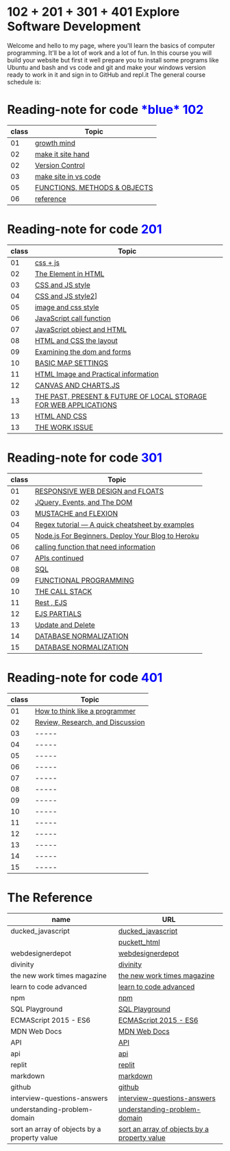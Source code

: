 # 102 + 201 + 301 + 401 Explore Software Development
Welcome and hello to my page, where you'll learn the basics of computer programming. It'll be a lot of work and a lot of fun.
In this course you will build your website but first it well prepare you to install some programs like Ubuntu and bash and vs code and git and make your windows version ready to work in it and sign in to GitHub and repl.it
The general course schedule is:

<h1> Reading-note for code <span style="color:blue">  *blue* 102 </span> </h1> 

|class|Topic|
|-------|--------|
|01|[growth mind](https://naeemmusamh.github.io/Reading-note/code102/Readme102-01)|
|02|[make it site hand](https://naeemmusamh.github.io/Reading-note/code102/Readme102-02)|
|02|[Version Control](https://naeemmusamh.github.io/Reading-note/code102/Readme102-02b)|
|03|[make site in vs code](https://naeemmusamh.github.io/Reading-note/code102/Readme102-03)|
|05|[FUNCTIONS, METHODS & OBJECTS](https://naeemmusamh.github.io/Reading-note/code102/Readme102-05)|
|06|[reference](https://naeemmusamh.github.io/Reading-note/code102/Readme102-06)|

<h1> Reading-note for code <span style="color:blue"> 201 </span> </h1> 

|class|Topic|
|-------|--------|
|01|[css + js](https://naeemmusamh.github.io/Reading-note/code201/Readme201-01)|
|02|[The Element in HTML](https://naeemmusamh.github.io/Reading-note/code201/code201/Readme201-02)|
|03|[CSS and JS style](https://naeemmusamh.github.io/Reading-note/code201/Readme201-03)|
|04|[CSS and JS style2](https://naeemmusamh.github.io/Reading-note/code201/Readme201-04)]|
|05|[image and css style](https://naeemmusamh.github.io/Reading-note/code201/Readme201-05)|
|06|[JavaScript call function](https://naeemmusamh.github.io/Reading-note/code201/Readme201-06)|
|07|[JavaScript object and HTML](https://naeemmusamh.github.io/Reading-note/code201/Readme201-07)|
|08|[HTML and CSS the layout](https://naeemmusamh.github.io/Reading-note/code201/Readme201-08)|
|09|[Examining the dom and forms](https://naeemmusamh.github.io/Reading-note/code201/Readme201-09)|
|10|[BASIC MAP SETTINGS](https://naeemmusamh.github.io/Reading-note/code201/Readme201-10)|
|11|[HTML Image and Practical information ](https://naeemmusamh.github.io/Reading-note/code201/Readme201-11)|
|12|[CANVAS AND CHARTS.JS ](https://naeemmusamh.github.io/Reading-note/code201/Readme201-12)|
|13|[THE PAST, PRESENT & FUTURE OF LOCAL STORAGE FOR WEB APPLICATIONS](https://naeemmusamh.github.io/Reading-note/code201/Readme201-13)|
|13|[HTML AND CSS](https://naeemmusamh.github.io/Reading-note/code201/Readme201-14a)|
|13|[THE WORK ISSUE](https://naeemmusamh.github.io/Reading-note/code201/Readme201-13)|


<h1> Reading-note for code <span style="color:blue"> 301 </span> </h1> 

|class|Topic|
|-------|--------|
|01|[RESPONSIVE WEB DESIGN and FLOATS](https://naeemmusamh.github.io/Reading-note/code301/Readme301-01)|
|02|[JQuery, Events, and The DOM](https://naeemmusamh.github.io/Reading-note/code301/Readme301-02)|
|03|[MUSTACHE and FLEXION](https://naeemmusamh.github.io/Reading-note/code301/Readme301-03)|
|04|[Regex tutorial — A quick cheatsheet by examples](https://naeemmusamh.github.io/Reading-note/code301/Readme301-04)|
|05|[Node.js For Beginners. Deploy Your Blog to Heroku](https://naeemmusamh.github.io/Reading-note/code301/Readme301-05)|
|06|[calling function that need information](https://naeemmusamh.github.io/Reading-note/code301/Readme301-06)|
|07|[APIs continued](https://naeemmusamh.github.io/Reading-note/code301/Readme301-07)|
|08|[SQL](https://naeemmusamh.github.io/Reading-note/code301/Readme301-08)|
|09|[FUNCTIONAL PROGRAMMING](https://naeemmusamh.github.io/Reading-note/code301/Readme301-09)|
|10|[THE CALL STACK](https://naeemmusamh.github.io/Reading-note/code301/Readme301-10)|
|11|[Rest , EJS](https://naeemmusamh.github.io/Reading-note/code301/Readme301-11)|
|12|[EJS PARTIALS](https://naeemmusamh.github.io/Reading-note/code301/Readme301-12)|
|13|[Update and Delete](https://naeemmusamh.github.io/Reading-note/code301/Readme301-13)|
|14|[DATABASE NORMALIZATION](https://naeemmusamh.github.io/Reading-note/code301/Readme301-14)|
|15|[DATABASE NORMALIZATION](https://naeemmusamh.github.io/Reading-note/code301/Readme301-15)|


<h1> Reading-note for code <span style="color:blue"> 401 </span> </h1> 

|class|Topic|
|-------|--------|
|01|[How to think like a programmer](https://naeemmusamh.github.io/Reading-note/code401/Readme401-prep0)|
|02|[Review, Research, and Discussion](https://naeemmusamh.github.io/Reading-note/code401/Readme401-prep1)|
|03|-----|
|04|-----|
|05|-----|
|06|-----|
|07|-----|
|08|-----|
|09|-----|
|10|-----|
|11|-----|
|12|-----|
|13|-----|
|14|-----|
|15|-----|

# The Reference

|name|URL|
|-------|--------|
|ducked_javascript|[ ducked_javascript](http://javascriptbook.com/)|
||[puckett_html](https://wtf.tw/ref/duckett.pdf)|
|webdesignerdepot|[webdesignerdepot](https://www.webdesignerdepot.com/2013/11/easily-create-stunning-animated-charts-with-chart-js/)|
|divinity|[divinity](http://diveinto.html5doctor.com/storage.html)|
|the new work times magazine|[the new work times magazine](https://www.nytimes.com/2016/02/28/magazine/what-google-learned-from-its-quest-to-build-the-perfect-team.html)|
|learn to code advanced|[learn to code advanced](https://learn.shayhowe.com/advanced-html-css/css-transforms/)|
|npm|[npm](https://www.npmjs.com/)|
|SQL Playground|[SQL Playground](https://master.dcesh4541no84.amplifyapp.com/)|
|ECMAScript 2015 - ES6|[ECMAScript 2015 - ES6](https://www.w3schools.com/js/js_es6.asp)|
|MDN Web Docs|[MDN Web Docs](https://developer.mozilla.org/en-US/docs/Web/JavaScript/Reference/Global_Objects/Promise)|
|API|[API](https://blog.postman.com/intro-to-apis-what-is-an-api/)|
|api|[api](https://www.chartjs.org/docs/latest/developers/api.html)|
|replit|[replit](https://replit.com/)|
|markdown|[markdown](https://guides.github.com/features/mastering-markdown/)|
|github|[github](https://github.com/)|
|interview-questions-answers|[interview-questions-answers](https://www.guru99.com/javascript-interview-questions-answers.html)|
|understanding-problem-domain|[understanding-problem-domain](https://dzone.com/articles/understanding-problem-domain)|
|sort an array of objects by a property value|[sort an array of objects by a property value](https://flaviocopes.com/how-to-sort-array-of-objects-by-property-javascript/)|